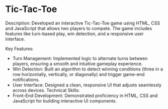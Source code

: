 # Tic-Tac-Toe
Description: Developed an interactive Tic-Tac-Toe game using HTML, CSS and JavaScript that allows two players to compete. The game includes features like turn-based play, win detection, and a responsive user interface.

Key Features:
* Turn Management: Implemented logic to alternate turns between players, ensuring a smooth and intuitive gameplay experience.
* Win Detection: Built an algorithm to detect winning conditions (three in a row horizontally, vertically, or diagonally) and trigger game-end notifications.
* User Interface: Designed a clean, responsive UI that adjusts seamlessly across devices.
Technical Skills:
* Front-End Development: Demonstrated proficiency in HTML, CSS and JavaScript for building interactive UI components.
